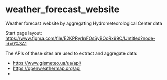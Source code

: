 # weather_forecast_website
Weather forecast website by aggregating Hydrometeorological Center data

Start page layout: https://www.figma.com/file/E2KPRyrInFOsSyBOoRx99C/Untitled?node-id=0%3A1


The APIs of these sites are used to extract and aggregate data:
- https://www.gismeteo.ua/ua/api/
- https://openweathermap.org/api 
- 